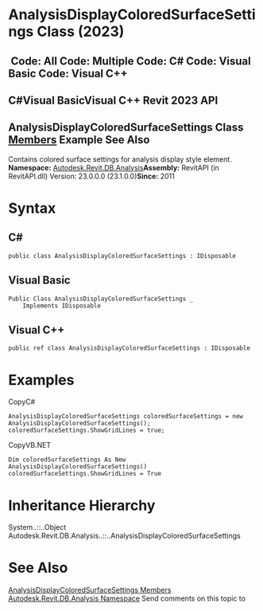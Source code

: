 # AnalysisDisplayColoredSurfaceSettings Class (2023)

﻿
 Code: All Code: Multiple Code: C# Code: Visual Basic Code: Visual C++   
---  
C#Visual BasicVisual C++
Revit 2023 API  
---  
AnalysisDisplayColoredSurfaceSettings Class  
[Members](3945b3ac-4ec9-8b7d-92e8-37b89995c5fe.md "AnalysisDisplayColoredSurfaceSettings Members") Example See Also  
---  
Contains colored surface settings for analysis display style element. 
**Namespace:** [Autodesk.Revit.DB.Analysis](958e2e12-587d-f188-5d7b-f13d7dbfdf48.md "Autodesk.Revit.DB.Analysis Namespace")**Assembly:** RevitAPI (in RevitAPI.dll) Version: 23.0.0.0 (23.1.0.0)**Since:** 2011 
# Syntax
C#  
---  
```text
public class AnalysisDisplayColoredSurfaceSettings : IDisposable
```
  
Visual Basic  
---  
```text
Public Class AnalysisDisplayColoredSurfaceSettings _
	Implements IDisposable
```
  
Visual C++  
---  
```text
public ref class AnalysisDisplayColoredSurfaceSettings : IDisposable
```
  
# Examples
CopyC#
```text
AnalysisDisplayColoredSurfaceSettings coloredSurfaceSettings = new AnalysisDisplayColoredSurfaceSettings();
coloredSurfaceSettings.ShowGridLines = true;
```

CopyVB.NET
```text
Dim coloredSurfaceSettings As New AnalysisDisplayColoredSurfaceSettings()
coloredSurfaceSettings.ShowGridLines = True
```

# Inheritance Hierarchy
System..::..Object Autodesk.Revit.DB.Analysis..::..AnalysisDisplayColoredSurfaceSettings
# See Also
[AnalysisDisplayColoredSurfaceSettings Members](3945b3ac-4ec9-8b7d-92e8-37b89995c5fe.md "AnalysisDisplayColoredSurfaceSettings Members")
[Autodesk.Revit.DB.Analysis Namespace](958e2e12-587d-f188-5d7b-f13d7dbfdf48.md "Autodesk.Revit.DB.Analysis Namespace")
Send comments on this topic to 